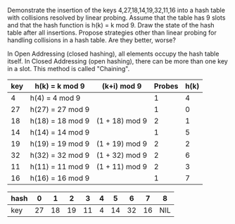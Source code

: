 Demonstrate the insertion of the keys 4,27,18,14,19,32,11,16 into a hash table with
collisions resolved by linear probing. Assume that the table has 9 slots and that the hash
function is h(k) = k mod 9. Draw the state of the hash table after all insertions.
Propose strategies other than linear probing for handling collisions in a hash table. Are
they better, worse? 


In Open Addressing (closed hashing), all elements occupy the hash table itself. 
In Closed Addressing (open hashing), there can be more than one key in a slot. This method is called "Chaining".


| key | h(k) = k mod 9   | (k+i) mod 9    | Probes | h(k) |
| --- | ---------------- | -------------  | ----- | ---- |
| 4   | h(4) = 4 mod 9   |                |  1 | 4 |
| 27  | h(27) = 27 mod 9 |                |  1 | 0 |
| 18  | h(18) = 18 mod 9 | (1 + 18) mod 9 |  2 | 1 |
| 14  | h(14) = 14 mod 9 |                |  1 | 5 |
| 19  | h(19) = 19 mod 9 | (1 + 19) mod 9 |  2 | 2 |
| 32  | h(32) = 32 mod 9 | (1 + 32) mod 9 |  2 | 6 |
| 11  | h(11) = 11 mod 9 | (1 + 11) mod 9 |  2 | 3 |
| 16  | h(16) = 16 mod 9 |                |  1 | 7 |



| hash | 0 | 1 | 2 | 3 | 4 | 5 | 6 | 7 | 8 | 
| ---- | - | - | - | - | - | - | - | - | - |
| key  | 27| 18| 19| 11| 4 | 14| 32| 16|NIL|
